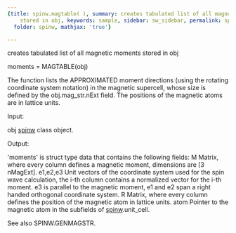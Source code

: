 ```yaml
---
{title: spinw.magtable( ), summary: creates tabulated list of all magnetic moments
    stored in obj, keywords: sample, sidebar: sw_sidebar, permalink: spinw_magtable.html,
  folder: spinw, mathjax: 'true'}

---
```

creates tabulated list of all magnetic moments stored in obj
 
moments = MAGTABLE(obj)
 
The function lists the APPROXIMATED moment directions (using the rotating
coordinate system notation) in the magnetic supercell, whose size is
defined by the obj.mag_str.nExt field. The positions of the magnetic
atoms are in lattice units.
 
Input:
 
obj           [spinw](spinw.html) class object.
 
Output:
 
'moments' is struct type data that contains the following fields:
  M           Matrix, where every column defines a magnetic moment,
              dimensions are [3 nMagExt].
  e1,e2,e3    Unit vectors of the coordinate system used for the spin
              wave calculation, the i-th column contains a normalized
              vector for the i-th moment. e3 is parallel to the magnetic
              moment, e1 and e2 span a right handed orthogonal coordinate
              system.
  R           Matrix, where every column defines the position of the
              magnetic atom in lattice units.
  atom        Pointer to the magnetic atom in the subfields of
              [spinw](spinw.html).unit_cell.
 
See also SPINW.GENMAGSTR.
 

